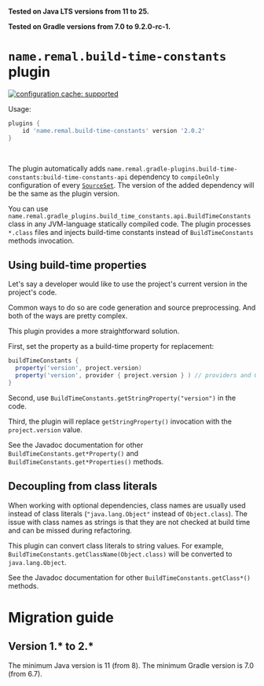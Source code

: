 **Tested on Java LTS versions from <!--property:java-runtime.min-version-->11<!--/property--> to <!--property:java-runtime.max-version-->25<!--/property-->.**

**Tested on Gradle versions from <!--property:gradle-api.min-version-->7.0<!--/property--> to <!--property:gradle-api.max-version-->9.2.0-rc-1<!--/property-->.**

# `name.remal.build-time-constants` plugin

[![configuration cache: supported](https://img.shields.io/static/v1?label=configuration%20cache&message=supported&color=success)](https://docs.gradle.org/current/userguide/configuration_cache.html)

Usage:

<!--plugin-usage:name.remal.build-time-constants-->
```groovy
plugins {
    id 'name.remal.build-time-constants' version '2.0.2'
}
```
<!--/plugin-usage-->

&nbsp;

The plugin automatically adds
<code><!--property:apiNotationWithoutVersion-->name.remal.gradle-plugins.build-time-constants:build-time-constants-api<!--/property--></code>
dependency to `compileOnly` configuration of every [`SourceSet`](https://docs.gradle.org/current/javadoc/org/gradle/api/tasks/SourceSet.html).
The version of the added dependency will be the same as the plugin version.

You can use `name.remal.gradle_plugins.build_time_constants.api.BuildTimeConstants` class in any JVM-language statically compiled code.
The plugin processes `*.class` files and injects build-time constants instead of `BuildTimeConstants` methods invocation.

## Using build-time properties

Let's say a developer would like to use the project's current version in the project's code.

Common ways to do so are code generation and source preprocessing. And both of the ways are pretty complex.

This plugin provides a more straightforward solution.

First, set the property as a build-time property for replacement:

```groovy
buildTimeConstants {
  property('version', project.version)
  property('version', provider { project.version } ) // providers and Gradle properties are supported too
}
```

Second, use `BuildTimeConstants.getStringProperty("version")` in the code.

Third, the plugin will replace `getStringProperty()` invocation with the `project.version` value.

See the Javadoc documentation for other `BuildTimeConstants.get*Property()` and `BuildTimeConstants.get*Properties()` methods.

## Decoupling from class literals

When working with optional dependencies, class names are usually used instead of class literals (`"java.lang.Object"` instead of `Object.class`).
The issue with class names as strings is that they are not checked at build time and can be missed during refactoring.

This plugin can convert class literals to string values.
For example, `BuildTimeConstants.getClassName(Object.class)` will be converted to `java.lang.Object`.

See the Javadoc documentation for other `BuildTimeConstants.getClass*()` methods.

# Migration guide

## Version 1.* to 2.*

The minimum Java version is 11 (from 8).
The minimum Gradle version is 7.0 (from 6.7).
